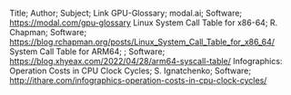 Title; Author; Subject; Link
GPU-Glossary; modal.ai; Software; https://modal.com/gpu-glossary
Linux System Call Table for x86-64; R. Chapman; Software; https://blog.rchapman.org/posts/Linux_System_Call_Table_for_x86_64/
System Call Table for ARM64; ; Software; https://blog.xhyeax.com/2022/04/28/arm64-syscall-table/
Infographics: Operation Costs in CPU Clock Cycles; S. Ignatchenko; Software; http://ithare.com/infographics-operation-costs-in-cpu-clock-cycles/
